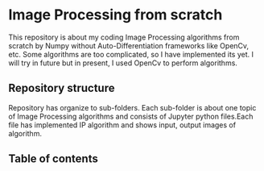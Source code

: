 # Image Processing from scratch

This repository is about my coding Image Processing algorithms from scratch by Numpy without Auto-Differentiation frameworks like OpenCv, etc. Some algorithms are too complicated, so I have implemented its yet. I will try in future but in present, I used OpenCv to perform algorithms.

## Repository structure
Repository has organize to sub-folders. Each sub-folder is about one topic of Image Processing algorithms and consists of Jupyter python files.Each file has implemented IP algorithm and shows input, output images of algorithm.

## Table of contents
